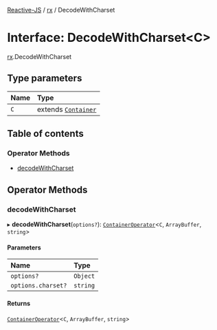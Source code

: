 [Reactive-JS](../README.md) / [rx](../modules/rx.md) / DecodeWithCharset

# Interface: DecodeWithCharset<C\>

[rx](../modules/rx.md).DecodeWithCharset

## Type parameters

| Name | Type |
| :------ | :------ |
| `C` | extends [`Container`](containers.Container.md) |

## Table of contents

### Operator Methods

- [decodeWithCharset](rx.DecodeWithCharset.md#decodewithcharset)

## Operator Methods

### decodeWithCharset

▸ **decodeWithCharset**(`options?`): [`ContainerOperator`](../modules/containers.md#containeroperator)<`C`, `ArrayBuffer`, `string`\>

#### Parameters

| Name | Type |
| :------ | :------ |
| `options?` | `Object` |
| `options.charset?` | `string` |

#### Returns

[`ContainerOperator`](../modules/containers.md#containeroperator)<`C`, `ArrayBuffer`, `string`\>
